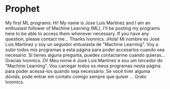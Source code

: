 # Prophet

My first ML programs: Hi! My name is Jose Luis Martinez and I am an enthusiast follower of Machine Learning (ML), I'll be posting my programs here to be able to access them whenever necessary. If you have any question, please contact me... Thanks Ivonnics. ¡Hola! Mi nombre es José Luis Martínez y soy un seguidor entusiasta de "Machine Learning". Voy a subir todos mis programas a esta página para poder accesarlos cuando sea necesario. Si tienes alguna pregunta, puedes contactarme cuando quieras... Gracias Ivonnics. Oi! Meu nome é José Luis Martínez e sou um torcedor do "Machine Learning". Vou carregar todos os meus programas nesta página para poder acessá-los quando seja necessário. Se você tiver alguma dúvida, pode entrar em contato comigo sempre que quiser ... Grato Ivonnics.
